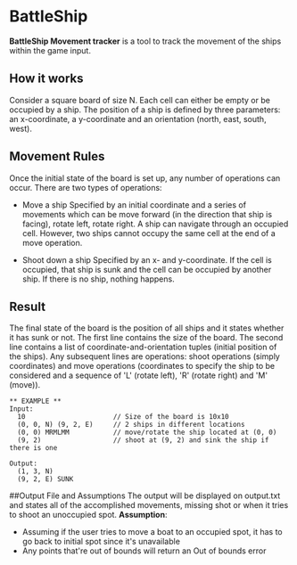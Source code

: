 BattleShip
======
**BattleShip Movement tracker** is a tool to track the movement of the ships within the game input.

## How it works
Consider a square board of size N. Each cell can either be empty or be occupied by a ship. The
position of a ship is defined by three parameters: an x-coordinate, a y-coordinate and an
orientation (north, east, south, west).

## Movement Rules
Once the initial state of the board is set up, any number of operations can occur. There are two
types of operations:

* Move a ship
Specified by an initial coordinate and a series of movements which can be move forward (in the
direction that ship is facing), rotate left, rotate right.
A ship can navigate through an occupied cell. However, two ships cannot occupy the same cell at the
end of a move operation.

* Shoot down a ship
Specified by an x- and y-coordinate. If the cell is occupied, that ship is sunk and the cell can
be occupied by another ship. If there is no ship, nothing happens.

## Result
The final state of the board is the position of all ships and it states whether it has sunk or not.
The first line contains the size of the board. The second line contains a list of
coordinate-and-orientation tuples (initial position of the ships). Any subsequent lines are
operations: shoot operations (simply coordinates) and move operations (coordinates to specify
the ship to be considered and a sequence of 'L' (rotate left), 'R' (rotate right) and 'M' (move)).
```
** EXAMPLE **
Input:
  10                      // Size of the board is 10x10
  (0, 0, N) (9, 2, E)     // 2 ships in different locations
  (0, 0) MRMLMM           // move/rotate the ship located at (0, 0)
  (9, 2)                  // shoot at (9, 2) and sink the ship if there is one

Output:
  (1, 3, N)
  (9, 2, E) SUNK

```

##Output File and Assumptions
The output will be displayed on output.txt and states all of the accomplished movements, missing shot or when it tries to shoot an unoccupied spot.
**Assumption**:
* Assuming if the user tries to move a boat to an occupied spot, it has to go back to initial spot since it's unavailable
* Any points that're out of bounds will return an Out of bounds error



